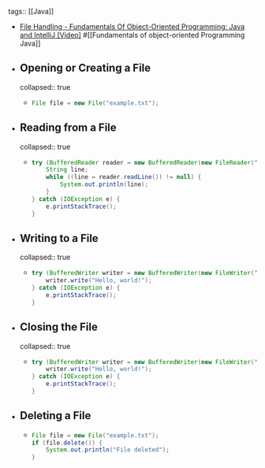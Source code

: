 tags:: [[Java]]

- [File Handling - Fundamentals Of Object-Oriented Programming: Java and IntelliJ [Video]](https://learning.oreilly.com/videos/fundamentals-of-object-oriented/9781837635702/9781837635702-video3_12/) #[[Fundamentals of object-oriented Programming Java]]
- ## Opening or Creating a File
  collapsed:: true
	- ```java
	  File file = new File("example.txt");
	  ```
- ## Reading from a File
  collapsed:: true
	- ```java
	  try (BufferedReader reader = new BufferedReader(new FileReader("example.txt"))) {
	      String line;
	      while ((line = reader.readLine()) != null) {
	          System.out.println(line);
	      }
	  } catch (IOException e) {
	      e.printStackTrace();
	  }
	  ```
- ## Writing to a File
  collapsed:: true
	- ```java
	  try (BufferedWriter writer = new BufferedWriter(new FileWriter("example.txt"))) {
	      writer.write("Hello, world!");
	  } catch (IOException e) {
	      e.printStackTrace();
	  }
	  ```
- ## Closing the File
  collapsed:: true
	- ```java
	  try (BufferedWriter writer = new BufferedWriter(new FileWriter("example.txt"))) {
	      writer.write("Hello, world!");
	  } catch (IOException e) {
	      e.printStackTrace();
	  }
	  ```
- ## Deleting a File
	- ```java
	  File file = new File("example.txt");
	  if (file.delete()) {
	      System.out.println("File deleted");
	  }
	  ```